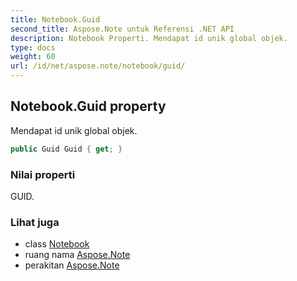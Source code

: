 ```yaml
---
title: Notebook.Guid
second_title: Aspose.Note untuk Referensi .NET API
description: Notebook Properti. Mendapat id unik global objek.
type: docs
weight: 60
url: /id/net/aspose.note/notebook/guid/
---
```

## Notebook.Guid property

Mendapat id unik global objek.

```csharp
public Guid Guid { get; }
```

### Nilai properti

GUID.

### Lihat juga

* class [Notebook](../)
* ruang nama [Aspose.Note](../../notebook/)
* perakitan [Aspose.Note](../../../)


